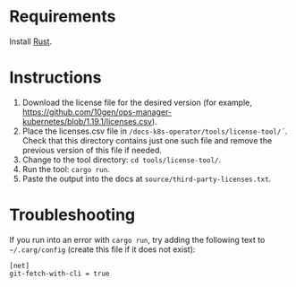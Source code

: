 # Requirements

Install [Rust](https://www.rust-lang.org/learn/get-started).

# Instructions

1) Download the license file for the desired version (for example, https://github.com/10gen/ops-manager-kubernetes/blob/1.19.1/licenses.csv).
2) Place the licenses.csv file in `/docs-k8s-operator/tools/license-tool/΄`. Check that this directory contains just one such file and remove the previous version of this file if needed.
3) Change to the tool directory: `cd tools/license-tool/`.
4) Run the tool: `cargo run`.
5) Paste the output into the docs at `source/third-party-licenses.txt`.

# Troubleshooting

If you run into an error with `cargo run`, 
try adding the following text to `~/.carg/config`
(create this file if it does not exist):

```
[net]
git-fetch-with-cli = true
```
